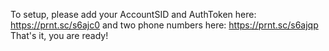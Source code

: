 To setup, please add your AccountSID and AuthToken here:
https://prnt.sc/s6ajc0
and two phone numbers here:
https://prnt.sc/s6ajqp
That's it, you are ready!
